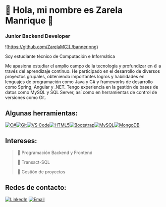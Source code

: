 # 👥 Hola, mi nombre es Zarela Manrique 👋

### Junior Backend Developer

![https://github.com/ZarelaMC](./banner.png)

Soy estudiante técnico de Computación e Informática

Me apasiona estudiar el amplio campo de la tecnología y profundizar en él a través del aprendizaje continuo.
He participado en el desarrollo de diversos proyectos grupales, obteniendo importantes logros y habilidades en lenguajes de programación como Java y C# y frameworks de desarrollo como Spring, Angular y .NET. Tengo experiencia en la gestión de bases de datos como MySQL y SQL Server, así como en herramientas de control de versiones como Git.

## Algunas herramientas:
<p align="left">
<a href="https://docs.microsoft.com/en-us/dotnet/csharp/" target="_blank" rel="noreferrer"><img src="https://raw.githubusercontent.com/danielcranney/readme-generator/main/public/icons/skills/csharp-colored.svg" width="36" height="36" alt="C#" /></a><a href="https://git-scm.com/" target="_blank" rel="noreferrer"><img src="https://raw.githubusercontent.com/danielcranney/readme-generator/main/public/icons/skills/git-colored.svg" width="36" height="36" alt="Git" /></a><a href="https://code.visualstudio.com/" target="_blank" rel="noreferrer"><img src="https://raw.githubusercontent.com/danielcranney/readme-generator/main/public/icons/skills/visualstudiocode.svg" width="36" height="36" alt="VS Code" /></a><a href="https://developer.mozilla.org/en-US/docs/Glossary/HTML5" target="_blank" rel="noreferrer"><img src="https://raw.githubusercontent.com/danielcranney/readme-generator/main/public/icons/skills/html5-colored.svg" width="36" height="36" alt="HTML5" /></a><a href="https://getbootstrap.com/" target="_blank" rel="noreferrer"><img src="https://raw.githubusercontent.com/danielcranney/readme-generator/main/public/icons/skills/bootstrap-colored.svg" width="36" height="36" alt="Bootstrap" /></a><a href="https://www.mysql.com/" target="_blank" rel="noreferrer"><img src="https://raw.githubusercontent.com/danielcranney/readme-generator/main/public/icons/skills/mysql-colored.svg" width="36" height="36" alt="MySQL" /></a><a href="https://www.mongodb.com/" target="_blank" rel="noreferrer"><img src="https://raw.githubusercontent.com/danielcranney/readme-generator/main/public/icons/skills/mongodb-colored.svg" width="36" height="36" alt="MongoDB" /></a>
</p>

## Intereses:

> 🔹 Programación Backend y Frontend
> 
> 🔹 Transact-SQL
> 
> 🔹 Gestión de proyectos


## Redes de contacto:

<a href="https://www.linkedin.com/in/zarelamc/"><img src="https://img.icons8.com/?size=256&id=8808&format=png" alt="LinkedIn" style="height: 5%; width: 5%;"></a>
<a href="mailto:zarelamanriquecondori@gmail.com"><img src="https://img.icons8.com/?size=256&id=ptAjLogGbrSi&format=png" alt="Email" style="height: 5%; width: 5%;"></a>
